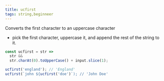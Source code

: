 ```yaml
---
title: ucfirst
tags: string,beginneer
---
```


Converts the first character to an uppercase character

- pick the first character, uppercase it, and append the rest of the string to it.

```js
const ucfirst = str =>
  str &&
  str.charAt(0).toUpperCase() + input.slice(1);
```

```js
ucfirst('england'); // 'England'
ucfirst(`john ${ucfirst('doe')`); // 'John Doe'
```
